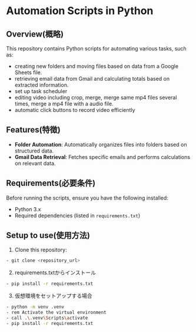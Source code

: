 # Automation Scripts in Python

## Overview(概略)
This repository contains Python scripts for automating various tasks, such as:
- creating new folders and moving files based on data from a Google Sheets file.
- retrieving email data from Gmail and calculating totals based on extracted information.
- set up task scheduler
- editing video including crop, merge, merge same mp4 files several times, merge a mp4 file with a audio file.
- automatic click buttons to record video efficiently

## Features(特徴)
- **Folder Automation**: Automatically organizes files into folders based on structured data.
- **Gmail Data Retrieval**: Fetches specific emails and performs calculations on relevant data.

## Requirements(必要条件)
Before running the scripts, ensure you have the following installed:
- Python 3.x
- Required dependencies (listed in `requirements.txt`)

## Setup to use(使用方法)
1. Clone this repository:
```bash
- git clone <repository_url>
```

2. requirements.txtからインストール
```bash
- pip install -r requirements.txt
```

3. 仮想環境をセットアップする場合
```bash
- python -m venv .venv
- rem Activate the virtual environment
- call .\.venv\Scripts\activate
- pip install -r requirements.txt
```